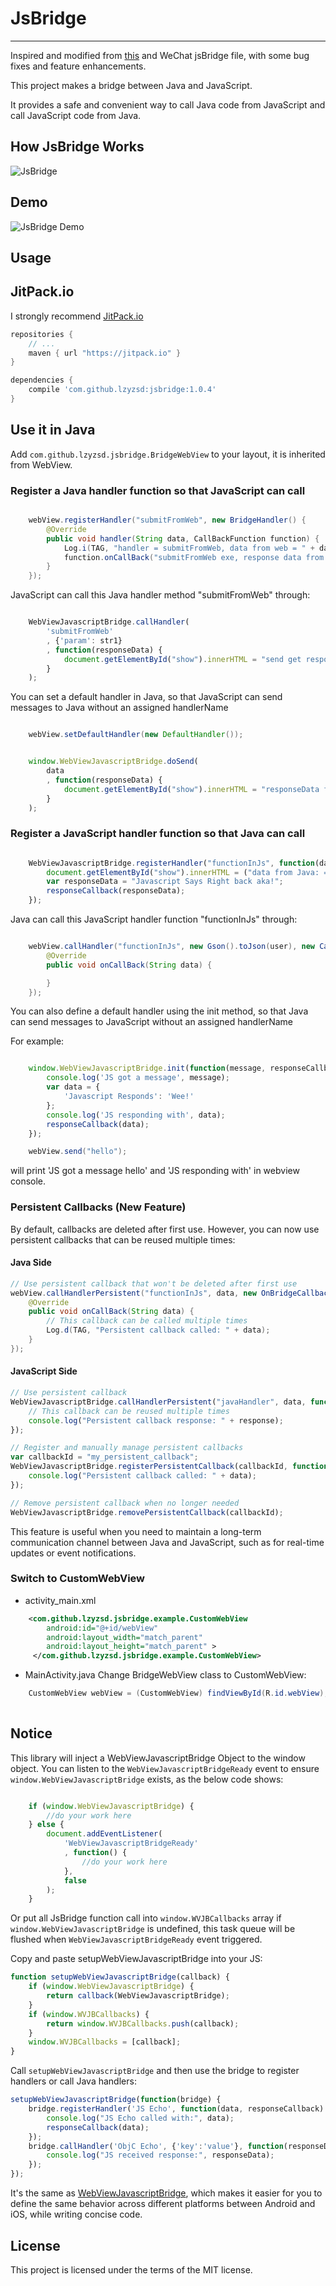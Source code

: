 # JsBridge

-----

Inspired and modified from [this](https://github.com/jacin1/JsBridge) and WeChat jsBridge file, with some bug fixes and feature enhancements.

This project makes a bridge between Java and JavaScript.

It provides a safe and convenient way to call Java code from JavaScript and call JavaScript code from Java.

## How JsBridge Works
![JsBridge](./JsBridgeWork.png)

## Demo
![JsBridge Demo](https://raw.githubusercontent.com/lzyzsd/JsBridge/master/JsBridge.gif)

## Usage

## JitPack.io

I strongly recommend [JitPack.io](https://jitpack.io)

```groovy
repositories {
    // ...
    maven { url "https://jitpack.io" }
}

dependencies {
    compile 'com.github.lzyzsd:jsbridge:1.0.4'
}
```

## Use it in Java

Add `com.github.lzyzsd.jsbridge.BridgeWebView` to your layout, it is inherited from WebView.

### Register a Java handler function so that JavaScript can call

```java

    webView.registerHandler("submitFromWeb", new BridgeHandler() {
        @Override
        public void handler(String data, CallBackFunction function) {
            Log.i(TAG, "handler = submitFromWeb, data from web = " + data);
            function.onCallBack("submitFromWeb exe, response data from Java");
        }
    });

```

JavaScript can call this Java handler method "submitFromWeb" through:

```javascript

    WebViewJavascriptBridge.callHandler(
        'submitFromWeb'
        , {'param': str1}
        , function(responseData) {
            document.getElementById("show").innerHTML = "send get responseData from java, data = " + responseData
        }
    );

```

You can set a default handler in Java, so that JavaScript can send messages to Java without an assigned handlerName

```java

    webView.setDefaultHandler(new DefaultHandler());

```

```javascript

    window.WebViewJavascriptBridge.doSend(
        data
        , function(responseData) {
            document.getElementById("show").innerHTML = "responseData from java, data = " + responseData
        }
    );

```

### Register a JavaScript handler function so that Java can call

```javascript

    WebViewJavascriptBridge.registerHandler("functionInJs", function(data, responseCallback) {
        document.getElementById("show").innerHTML = ("data from Java: = " + data);
        var responseData = "Javascript Says Right back aka!";
        responseCallback(responseData);
    });

```

Java can call this JavaScript handler function "functionInJs" through:

```java

    webView.callHandler("functionInJs", new Gson().toJson(user), new CallBackFunction() {
        @Override
        public void onCallBack(String data) {

        }
    });

```
You can also define a default handler using the init method, so that Java can send messages to JavaScript without an assigned handlerName

For example:

```javascript

    window.WebViewJavascriptBridge.init(function(message, responseCallback) {
        console.log('JS got a message', message);
        var data = {
            'Javascript Responds': 'Wee!'
        };
        console.log('JS responding with', data);
        responseCallback(data);
    });

```

```java
    webView.send("hello");
```

will print 'JS got a message hello' and 'JS responding with' in webview console.

### Persistent Callbacks (New Feature)

By default, callbacks are deleted after first use. However, you can now use persistent callbacks that can be reused multiple times:

#### Java Side

```java
// Use persistent callback that won't be deleted after first use
webView.callHandlerPersistent("functionInJs", data, new OnBridgeCallback() {
    @Override
    public void onCallBack(String data) {
        // This callback can be called multiple times
        Log.d(TAG, "Persistent callback called: " + data);
    }
});
```

#### JavaScript Side

```javascript
// Use persistent callback
WebViewJavascriptBridge.callHandlerPersistent("javaHandler", data, function(response) {
    // This callback can be reused multiple times
    console.log("Persistent callback response: " + response);
});

// Register and manually manage persistent callbacks
var callbackId = "my_persistent_callback";
WebViewJavascriptBridge.registerPersistentCallback(callbackId, function(data) {
    console.log("Persistent callback called: " + data);
});

// Remove persistent callback when no longer needed
WebViewJavascriptBridge.removePersistentCallback(callbackId);
```

This feature is useful when you need to maintain a long-term communication channel between Java and JavaScript, such as for real-time updates or event notifications.

### Switch to CustomWebView
* activity_main.xml
```xml
    <com.github.lzyzsd.jsbridge.example.CustomWebView
        android:id="@+id/webView"
        android:layout_width="match_parent"
        android:layout_height="match_parent" >
     </com.github.lzyzsd.jsbridge.example.CustomWebView>
```
* MainActivity.java
Change BridgeWebView class to CustomWebView:
```java
    CustomWebView webView = (CustomWebView) findViewById(R.id.webView);
    
```

## Notice

This library will inject a WebViewJavascriptBridge Object to the window object.
You can listen to the `WebViewJavascriptBridgeReady` event to ensure `window.WebViewJavascriptBridge` exists, as the below code shows:

```javascript

    if (window.WebViewJavascriptBridge) {
        //do your work here
    } else {
        document.addEventListener(
            'WebViewJavascriptBridgeReady'
            , function() {
                //do your work here
            },
            false
        );
    }

```

Or put all JsBridge function call into `window.WVJBCallbacks` array if `window.WebViewJavascriptBridge` is undefined, this task queue will be flushed when `WebViewJavascriptBridgeReady` event triggered.

Copy and paste setupWebViewJavascriptBridge into your JS:

```javascript
function setupWebViewJavascriptBridge(callback) {
	if (window.WebViewJavascriptBridge) {
        return callback(WebViewJavascriptBridge);
    }
	if (window.WVJBCallbacks) {
        return window.WVJBCallbacks.push(callback);
    }
	window.WVJBCallbacks = [callback];
}
```

Call `setupWebViewJavascriptBridge` and then use the bridge to register handlers or call Java handlers:

```javascript
setupWebViewJavascriptBridge(function(bridge) {
	bridge.registerHandler('JS Echo', function(data, responseCallback) {
		console.log("JS Echo called with:", data);
		responseCallback(data);
    });
	bridge.callHandler('ObjC Echo', {'key':'value'}, function(responseData) {
		console.log("JS received response:", responseData);
	});
});
```

It's the same as [WebViewJavascriptBridge](https://github.com/marcuswestin/WebViewJavascriptBridge), which makes it easier for you to define the same behavior across different platforms between Android and iOS, while writing concise code.

## License

This project is licensed under the terms of the MIT license.
